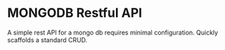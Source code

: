 # MONGODB Restful API

A simple rest API for a mongo db requires minimal configuration. Quickly scaffolds a standard CRUD.

